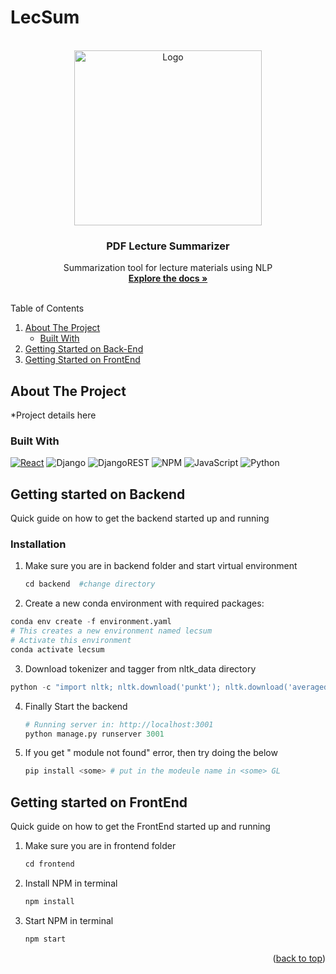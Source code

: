 # LecSum



<!-- Project Logo  -->
<br />
<div align="center">
  <a href="https://github.com/othneildrew/Best-README-Template">
    <img src="https://images.unsplash.com/photo-1651936716527-c92d541cf630?ixlib=rb-4.0.3&ixid=MnwxMjA3fDB8MHxzZWFyY2h8Nnx8cGRmfGVufDB8fDB8fA%3D%3D&auto=format&fit=crop&w=800&q=60" alt="Logo" width="300" height="280">
  </a>

  <h3 align="center">PDF Lecture Summarizer</h3>

  <p align="center">
    Summarization tool for lecture materials using NLP
    <br />
    <a href="https://github.com/othneildrew/Best-README-Template"><strong>Explore the docs »</strong></a>
    <br />
    <br />
  </p>
</div>


<!-- Table of contents -->
<summary>Table of Contents</summary>
  <ol>
    <li>
      <a href="#about-the-project">About The Project</a>
      <ul>
        <li><a href="#built-with">Built With</a></li>
      </ul>
    </li>
    <li>
      <a href="#getting-started-on-backend">Getting Started on Back-End</a>
      <li>
      <a href="#getting-started-on-frontend">Getting Started on FrontEnd</a>
<!--       <ul>
        <li><a href="#prerequisites">Prerequisites</a></li>
        <li><a href="#installation">Installation</a></li>
      </ul> -->
    </li>
<!--     <li><a href="#usage">Usage</a></li>
    <li><a href="#roadmap">Roadmap</a></li>
    <li><a href="#contributing">Contributing</a></li>
    <li><a href="#license">License</a></li>
    <li><a href="#contact">Contact</a></li>
    <li><a href="#acknowledgments">Acknowledgments</a></li> -->
  </ol>
  

## About The Project
*Project details here  
  
  

### Built With

[![React][React.js]][React-url]
![Django](https://img.shields.io/badge/django-%23092E20.svg?style=for-the-badge&logo=django&logoColor=white)
![DjangoREST](https://img.shields.io/badge/DJANGO-REST-ff1709?style=for-the-badge&logo=django&logoColor=white&color=ff1709&labelColor=gray)
![NPM](https://img.shields.io/badge/NPM-%23000000.svg?style=for-the-badge&logo=npm&logoColor=white)
![JavaScript](https://img.shields.io/badge/javascript-%23323330.svg?style=for-the-badge&logo=javascript&logoColor=%23F7DF1E)
![Python](https://img.shields.io/badge/python-3670A0?style=for-the-badge&logo=python&logoColor=ffdd54)


## Getting started on Backend

Quick guide on how to get the backend started up and running
### Installation

1. Make sure you are in backend folder and start virtual environment
    ```py
    cd backend  #change directory
    ```
2. Create a new conda environment with required packages:
  ```py
  conda env create -f environment.yaml
  # This creates a new environment named lecsum
  # Activate this environment
  conda activate lecsum
  ```
3. Download tokenizer and tagger from nltk_data directory
  ```py
  python -c "import nltk; nltk.download('punkt'); nltk.download('averaged_perceptron_tagger')"
  ```

4. Finally Start the backend
   ```py
   # Running server in: http://localhost:3001
   python manage.py runserver 3001
   ```
5. If you get "<some> module not found" error, then try doing the below
   ```py
   pip install <some> # put in the modeule name in <some> GL
   ```
## Getting started on FrontEnd
Quick guide on how to get the FrontEnd started up and running
1. Make sure you are in frontend folder
    ```py
    cd frontend
    ```
2. Install NPM in terminal
    ```py
   npm install
   ```
2. Start NPM in terminal
    ```py
   npm start
   ```

<p align="right">(<a href="#readme-top">back to top</a>)</p>


<!-- MARKDOWN LINKS & IMAGES -->
<!-- https://www.markdownguide.org/basic-syntax/#reference-style-links -->
[contributors-shield]: https://img.shields.io/github/contributors/NishantNepal/LecSum.svg?style=for-the-badge
[contributors-url]: https://github.com/NishantNepal/LecSum/graphs/contributors
[forks-shield]: https://img.shields.io/github/forks/othneildrew/Best-README-Template.svg?style=for-the-badge
[forks-url]: https://github.com/othneildrew/Best-README-Template/network/members
[stars-shield]: https://img.shields.io/github/stars/othneildrew/Best-README-Template.svg?style=for-the-badge
[stars-url]: https://github.com/othneildrew/Best-README-Template/stargazers
[issues-shield]: https://img.shields.io/github/issues/othneildrew/Best-README-Template.svg?style=for-the-badge
[issues-url]: https://github.com/othneildrew/Best-README-Template/issues
[license-shield]: https://img.shields.io/github/license/othneildrew/Best-README-Template.svg?style=for-the-badge
[license-url]: https://github.com/othneildrew/Best-README-Template/blob/master/LICENSE.txt
[linkedin-shield]: https://img.shields.io/badge/-LinkedIn-black.svg?style=for-the-badge&logo=linkedin&colorB=555
[linkedin-url]: https://linkedin.com/in/othneildrew
[product-screenshot]: images/screenshot.png
[Next.js]: https://img.shields.io/badge/next.js-000000?style=for-the-badge&logo=nextdotjs&logoColor=white
[Next-url]: https://nextjs.org/
[React.js]: https://img.shields.io/badge/React-20232A?style=for-the-badge&logo=react&logoColor=61DAFB
[React-url]: https://reactjs.org/
[Django]: ![Django](https://img.shields.io/badge/django-%23092E20.svg?style=for-the-badge&logo=django&logoColor=white)
[Django-url]: https://docs.djangoproject.com/en/4.1/
[Vue.js]: https://img.shields.io/badge/Vue.js-35495E?style=for-the-badge&logo=vuedotjs&logoColor=4FC08D
[Vue-url]: https://vuejs.org/
[Angular.io]: https://img.shields.io/badge/Angular-DD0031?style=for-the-badge&logo=angular&logoColor=white
[Angular-url]: https://angular.io/
[Svelte.dev]: https://img.shields.io/badge/Svelte-4A4A55?style=for-the-badge&logo=svelte&logoColor=FF3E00
[Svelte-url]: https://svelte.dev/
[Laravel.com]: https://img.shields.io/badge/Laravel-FF2D20?style=for-the-badge&logo=laravel&logoColor=white
[Laravel-url]: https://laravel.com
[Bootstrap.com]: https://img.shields.io/badge/Bootstrap-563D7C?style=for-the-badge&logo=bootstrap&logoColor=white
[Bootstrap-url]: https://getbootstrap.com
[JQuery.com]: https://img.shields.io/badge/jQuery-0769AD?style=for-the-badge&logo=jquery&logoColor=white
[JQuery-url]: https://jquery.com 
